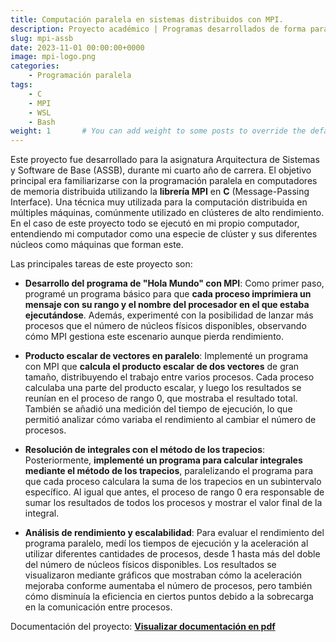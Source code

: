 ```yaml
---
title: Computación paralela en sistemas distribuidos con MPI.
description: Proyecto académico | Programas desarrollados de forma paralela en C con MPI para cálcular el producto vectorial de vectores y para calcular integrales con el método de los trapecios aprovechando las múltiples máquinas del clúster donde se ejecuta. 
slug: mpi-assb
date: 2023-11-01 00:00:00+0000
image: mpi-logo.png
categories:
    - Programación paralela
tags:
    - C
    - MPI
    - WSL
    - Bash
weight: 1       # You can add weight to some posts to override the default sorting (date descending)
---
```


Este proyecto fue desarrollado para la asignatura Arquitectura de Sistemas y Software de Base (ASSB), durante mi cuarto año de carrera. El objetivo principal era familiarizarse con la programación paralela en computadores de memoria distribuida utilizando la **librería MPI** en **C** (Message-Passing Interface). Una técnica muy utilizada para la computación distribuida en múltiples máquinas, comúnmente utilizado en clústeres de alto rendimiento. En el caso de este proyecto todo se ejecutó en mi propio computador, entendiendo mi computador como una especie de clúster y sus diferentes núcleos como máquinas que forman este.

Las principales tareas de este proyecto son:

- **Desarrollo del programa de "Hola Mundo" con MPI**: Como primer paso, programé un programa básico para que **cada proceso imprimiera un mensaje con su rango y el nombre del procesador en el que estaba ejecutándose**. Además, experimenté con la posibilidad de lanzar más procesos que el número de núcleos físicos disponibles, observando cómo MPI gestiona este escenario aunque pierda rendimiento.

- **Producto escalar de vectores en paralelo**: Implementé un programa con MPI que **calcula el producto escalar de dos vectores** de gran tamaño, distribuyendo el trabajo entre varios procesos. Cada proceso calculaba una parte del producto escalar, y luego los resultados se reunían en el proceso de rango 0, que mostraba el resultado total. También se añadió una medición del tiempo de ejecución, lo que permitió analizar cómo variaba el rendimiento al cambiar el número de procesos.

- **Resolución de integrales con el método de los trapecios**: Posteriormente, **implementé un programa para calcular integrales mediante el método de los trapecios**, paralelizando el programa para que cada proceso calculara la suma de los trapecios en un subintervalo específico. Al igual que antes, el proceso de rango 0 era responsable de sumar los resultados de todos los procesos y mostrar el valor final de la integral.

- **Análisis de rendimiento y escalabilidad**: Para evaluar el rendimiento del programa paralelo, medí los tiempos de ejecución y la aceleración al utilizar diferentes cantidades de procesos, desde 1 hasta más del doble del número de núcleos físicos disponibles. Los resultados se visualizaron mediante gráficos que mostraban cómo la aceleración mejoraba conforme aumentaba el número de procesos, pero también cómo disminuía la eficiencia en ciertos puntos debido a la sobrecarga en la comunicación entre procesos.

Documentación del proyecto: [**Visualizar documentación en pdf**](ASSB-mpi.pdf)